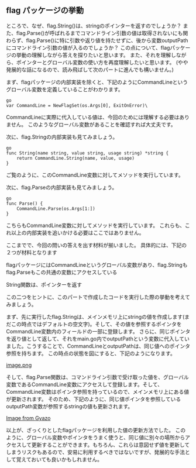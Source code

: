 ## flag パッケージの挙動

ところで、なぜ、flag.String()は、stringのポインターを返すのでしょうか？
また、flag.Parse()が呼ばれるまでコマンドライン引数の値は取得されないにも関わらず、flag.Parse()に特に引数や返り値を持たせずに、後から変数outputPathにコマンドライン引数の値が入るのでしょうか？
この点について、flagパッケージの挙動の理解しながら答えを探りたいと思います。
また、それを理解しながら、ポインターとグローバル変数の使い方を再度理解したいと思います。
(やや発展的な話になるので、読み飛ばして次のパートに進んでも構いません。)

まず、flagパッケージの内部実装を除くと、下記のようにCommandLineというグローバル変数を定義していることがわかります。
```
go
var CommandLine = NewFlagSet(os.Args[0], ExitOnError)\
```
CommandLineに実際に代入している値は、今回のためには理解する必要はありません。
このようなグローバル変数があることを確認すれば大丈夫です。

次に、flag.Stringの内部実装も見てみましょう。
```
go
func String(name string, value string, usage string) *string {
	return CommandLine.String(name, value, usage)
}
```
ご覧のように、このCommandLine変数に対してメソッドを実行しています。

次に、flag.Parseの内部実装も見てみましょう。
```
go
func Parse() {
	CommandLine.Parse(os.Args[1:])
}
```
こちらもCommandLine変数に対してメソッドを実行しています。
これらも、これ以上の内部実装を追いかける必要はここではありません。

ここまでで、今回の問いの答えを出す材料が揃いました。
具体的には、下記の２つが材料となります

flagパッケージにはCommandLineというグローバル変数があり、flag.Stringもflag.Parseもこの共通の変数にアクセスしている

String関数は、ポインターを返す

この二つをヒントに、このパートで作成したコードを実行した際の挙動を考えてみましょう。

まず、先に実行したflag.Stringは、メインメモリ上にstringの値を作成します(まだこの時点ではデフォルトの空文字)。そして、その値を参照するポインタをCommandLine変数内のフィールドの一部に登録します。
さらに、同じポインタを返り値として返して、それをmain.go内でoutputPathという変数に代入していました。こうすることで、CommandLineとoutputPathは、同じ値へのポインタ参照を持ちます。
この時点の状態を図にすると、下記のようになります。

[image.png](https://techpit-market-prod.s3.amazonaws.com/uploads/part_attachment/file/29892/3fca9545-8596-4f26-94e8-32c7e4c2db52.png)

そして、flag.Parse関数は、コマンドライン引数で受け取った値を、グローバル変数であるCommandLine変数にアクセスして登録します。そして、CommandLine変数はポインタ参照を持っているので、メインメモリ上にある値が更新されます。
そのため、下記のように、同じ値ポインタを参照しているoutputPath変数が参照するstringの値も更新されます。

[Image from Gyazo](https://techpit-market-prod.s3.amazonaws.com/uploads/part_attachment/file/29893/1420197d-53ff-4c35-bf7a-506230e93e9f.png)

以上が、ざっくりとしたflagパッケージを利用した値の更新方法でした。
このように、グローバル変数やポインタをうまく使うと、同じ値に別々の場所からアクセスして更新することができます。もちろん、これらは意図せず値を更新してしまうリスクもあるので、安易に利用するべきではないですが、発展的な手法として覚えておいても良いかもしれません。